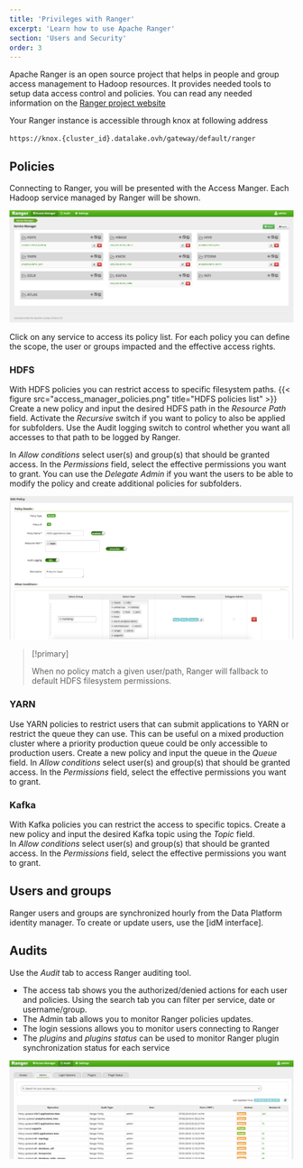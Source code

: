```yaml
---
title: 'Privileges with Ranger'
excerpt: 'Learn how to use Apache Ranger'
section: 'Users and Security'
order: 3
---
```


Apache Ranger is an open source project that helps in people and group access management to Hadoop resources.
It provides needed tools to setup data access control and policies.
You can read any needed information on the [Ranger project website](https://ranger.apache.org/)

Your Ranger instance is accessible through knox at following address

`https://knox.{cluster_id}.datalake.ovh/gateway/default/ranger`

## Policies

Connecting to Ranger, you will be presented with the Access Manger.
Each Hadoop service managed by Ranger will be shown.

![Ranger services](images/access_manager.png)

Click on any service to access its policy list. For each policy you can define the scope, the user or groups impacted
and the effective access rights.


### HDFS
With HDFS policies you can restrict access to specific filesystem paths.
{{< figure src="access_manager_policies.png" title="HDFS policies list" >}}
Create a new policy and input the desired HDFS path in the *Resource Path* field. Activate the *Recursive* switch
if you want to policy to also be applied for subfolders. Use the Audit logging switch to control whether you want
all accesses to that path to be logged by Ranger.

In *Allow conditions* select user(s) and group(s) that should be granted access. In the *Permissions* field,
select the effective permissions you want to grant. You can use the *Delegate Admin* if you want the users to be able to
modify the policy and create additional policies for subfolders.

![View policies manager](images/access_manager_policies_edit.png)

> [!primary]
>
> When no policy match a given user/path, Ranger will fallback to default HDFS filesystem permissions.
>

### YARN
Use YARN policies to restrict users that can submit applications to YARN or restrict the queue they can use.
This can be useful on a mixed production cluster where a priority production queue could be only accessible to production
users.
Create a new policy and input the queue in the *Queue* field. In *Allow conditions*  select user(s) and group(s) that
should be granted access. In the *Permissions* field, select the effective permissions you want to grant.

### Kafka
With Kafka policies you can restrict the access to specific topics.
Create a new policy and input the desired Kafka topic using the *Topic* field.  
In *Allow conditions*  select user(s) and group(s) that should be granted access.
In the *Permissions* field, select the effective permissions you want to grant.


## Users and groups
Ranger users and groups are synchronized hourly from the Data Platform identity manager. To create or update users, use the
[idM interface].

## Audits

Use the *Audit* tab to access Ranger auditing tool.

- The access tab shows you the authorized/denied actions for each user and
policies. Using the search tab you can filter per service, date or username/group.
- The Admin tab allows you to monitor Ranger policies updates.
- The login sessions allows you to monitor users connecting to Ranger
- The *plugins* and *plugins status* can be used to monitor Ranger plugin synchronization status for each service

![Ranger audit](images/audit_admin.png)
